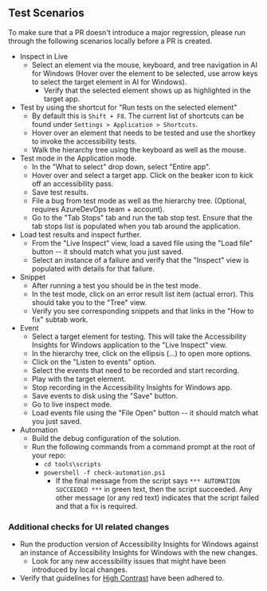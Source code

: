 ## Test Scenarios
To make sure that a PR doesn't introduce a major regression, please run through the following scenarios locally before a PR is created.

- Inspect in Live
  - Select an element via the mouse, keyboard, and tree navigation in AI for Windows (Hover over the element to be selected, use arrow keys to select the target element in AI for Windows).
    - Verify that the selected element shows up as highlighted in the target app.
- Test by using the shortcut for "Run tests on the selected element"
  - By default this is `Shift + F8`. The current list of shortcuts can be found under `Settings > Application > Shortcuts`.
  - Hover over an element that needs to be tested and use the shortkey to invoke the accessibility tests.
  - Walk the hierarchy tree using the keyboard as well as the mouse.
- Test mode in the Application mode.
  - In the "What to select" drop down, select "Entire app".
  - Hover over and select a target app. Click on the beaker icon to kick off an accessibility pass.
  - Save test results.
  - File a bug from test mode as well as the hierarchy tree. (Optional, requires AzureDevOps team + account).
  - Go to the "Tab Stops" tab and run the tab stop test. Ensure that the tab stops list is populated when you tab around the application.
- Load test results and inspect further.
  - From the "Live Inspect" view, load a saved file using the "Load file" button -- it should match what you just saved.
  - Select an instance of a failure and verify that the "Inspect" view is populated with details for that failure.
- Snippet
  - After running a test you should be in the test mode. 
  - In the test mode, click on an error result list item (actual error). This should take you to the "Tree" view.
  - Verify you see corresponding snippets and that links in the "How to fix" subtab work.
- Event
  - Select a target element for testing. This will take the Accessibility Insights for Windows application to the "Live Inspect" view. 
  - In the hierarchy tree, click on the ellipsis (...) to open more options. 
  - Click on the "Listen to events" option.
  - Select the events that need to be recorded and start recording.
  - Play with the target element.
  - Stop recording in the Accessibility Insights for Windows app.
  - Save events to disk using the "Save" button.
  - Go to live inspect mode.
  - Load events file using the "File Open" button -- it should match what you just saved.
- Automation
  - Build the debug configuration of the solution.
  - Run the following commands from a command prompt at the root of your repo:
    - `cd tools\scripts`
    - `powershell -f check-automation.ps1`
      - If the final message from the script says `*** AUTOMATION SUCCEEDED ***` in green text, then the script succeeded. Any other message (or any red text) indicates that the script failed and that a fix is required.

### Additional checks for UI related changes
- Run the production version of Accessibility Insights for Windows against an instance of Accessibility Insights for Windows with the new changes.
  - Look for any new accessibility issues that might have been introduced by local changes.
- Verify that guidelines for [High Contrast](HighContrastSupport.md) have been adhered to.
